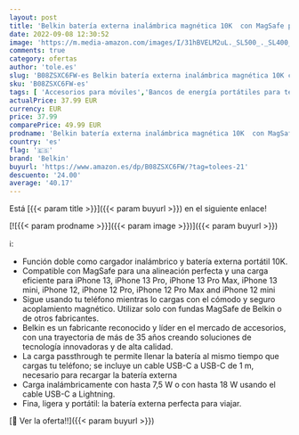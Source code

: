 ```yaml
---
layout: post
title: 'Belkin batería externa inalámbrica magnética 10K  con MagSafe para la serie iPhone 12  carga inalámbrica de 7 5 W y puerto USB-C PD de entrada/salida de 18 W  cable USB-C a USB-C incluido   negra'
date: 2022-09-08 12:30:52
image: 'https://m.media-amazon.com/images/I/31hBVELM2uL._SL500_._SL400_.jpg'
comments: true
category: ofertas
author: 'tole.es'
slug: 'B08ZSXC6FW-es Belkin batería externa inalámbrica magnética 10K con...'
sku: 'B08ZSXC6FW-es'
tags: [ 'Accesorios para móviles','Bancos de energía portátiles para teléfonos móviles','Cargadores para móviles','Comunicación móvil y accesorios','Electrónica','belkin','iphone','🇪🇸', ]
actualPrice: 37.99 EUR
currency: EUR
price: 37.99
comparePrice: 49.99 EUR
prodname: 'Belkin batería externa inalámbrica magnética 10K  con MagSafe para la serie iPhone 12  carga inalámbrica de 7 5 W y puerto USB-C PD de entrada/salida de 18 W  cable USB-C a USB-C incluido   negra'
country: 'es'
flag: '🇪🇸'
brand: 'Belkin'
buyurl: 'https://www.amazon.es/dp/B08ZSXC6FW/?tag=tolees-21'
descuento: '24.00'
average: '40.17'
---
```


Está [{{< param title >}}]({{< param buyurl >}}) en el siguiente enlace!

[![{{< param prodname >}}]({{< param image >}})]({{< param buyurl >}})

ℹ️:

- Función doble como cargador inalámbrico y batería externa portátil 10K.
- Compatible con MagSafe para una alineación perfecta y una carga eficiente para iPhone 13, iPhone 13 Pro, iPhone 13 Pro Max, iPhone 13 mini, iPhone 12, iPhone 12 Pro, iPhone 12 Pro Max and iPhone 12 mini
- Sigue usando tu teléfono mientras lo cargas con el cómodo y seguro acoplamiento magnético. Utilizar solo con fundas MagSafe de Belkin o de otros fabricantes.
- Belkin es un fabricante reconocido y líder en el mercado de accesorios, con una trayectoria de más de 35 años creando soluciones de tecnología innovadoras y de alta calidad.
- La carga passthrough te permite llenar la batería al mismo tiempo que cargas tu teléfono; se incluye un cable USB-C a USB-C de 1 m, necesario para recargar la batería externa
- Carga inalámbricamente con hasta 7,5 W o con hasta 18 W usando el cable USB-C a Lightning.
- Fina, ligera y portátil: la batería externa perfecta para viajar.

[🛒 Ver la oferta!!]({{< param buyurl >}})
